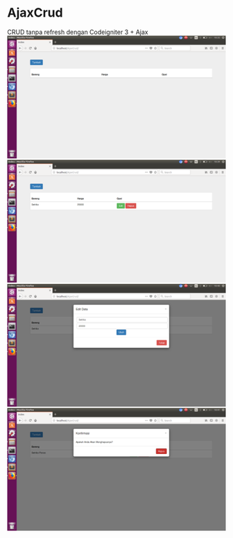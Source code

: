 # AjaxCrud
CRUD tanpa refresh dengan Codeigniter 3 + Ajax
 ![alt text](https://raw.githubusercontent.com/fariswidhi/AjaxCrud/master/1.png)
 ![alt text](https://raw.githubusercontent.com/fariswidhi/AjaxCrud/master/2.png)
 ![alt text](https://raw.githubusercontent.com/fariswidhi/AjaxCrud/master/3.png)
 ![alt text](https://raw.githubusercontent.com/fariswidhi/AjaxCrud/master/4.png)
